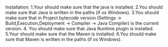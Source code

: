 #####
Installation:
1.Your should make sure that the java is installed.
2.You should make sure that Java is written in the paths (if os Windows).
3.You should make sure that in Project bytecode version (Settings -> Build,Execution,Deployment -> Compiler -> Java Compiler) is the current version.
4. You should make sure that Java Runtime plugin is installed.
5.Your should make sure that the Maven is installed.
6.You should make sure that Maven is written in the paths (if os Windows).